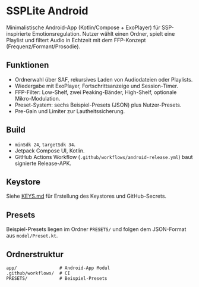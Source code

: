 # SSPLite Android

Minimalistische Android-App (Kotlin/Compose + ExoPlayer) für SSP-inspirierte Emotionsregulation. Nutzer wählt einen Ordner, spielt eine Playlist und filtert Audio in Echtzeit mit dem FFP-Konzept (Frequenz/Formant/Prosodie).

## Funktionen
- Ordnerwahl über SAF, rekursives Laden von Audiodateien oder Playlists.
- Wiedergabe mit ExoPlayer, Fortschrittsanzeige und Session-Timer.
- FFP-Filter: Low-Shelf, zwei Peaking-Bänder, High-Shelf, optionale Mikro-Modulation.
- Preset-System: sechs Beispiel-Presets (JSON) plus Nutzer-Presets.
- Pre-Gain und Limiter zur Lautheitssicherung.

## Build
- `minSdk 24`, `targetSdk 34`.
- Jetpack Compose UI, Kotlin.
- GitHub Actions Workflow (`.github/workflows/android-release.yml`) baut signierte Release-APK.

## Keystore
Siehe [KEYS.md](KEYS.md) für Erstellung des Keystores und GitHub-Secrets.

## Presets
Beispiel-Presets liegen im Ordner `PRESETS/` und folgen dem JSON-Format aus `model/Preset.kt`.

## Ordnerstruktur
```
app/                # Android-App Modul
.github/workflows/  # CI
PRESETS/            # Beispiel-Presets
```
